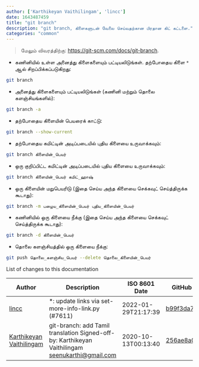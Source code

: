 ```yaml
---
author: ['Karthikeyan Vaithilingam', 'lincc']
date: 1643487459
title: "git branch"
description: "git branch, கிளைகளுடன் வேலை செய்வதற்கான பிரதான கிட் கட்டளை."
categories: "common"
---
```

> மேலும் விவரத்திற்கு: <https://git-scm.com/docs/git-branch>.

- கணினியில் உள்ள அனைத்து கிளைகளையும் பட்டியலிடுங்கள். தற்போதைய கிளை `*` ஆல் சிறப்பிக்கப்படுகிறது:

```bash
git branch
```

- அனைத்து கிளைகளையும் பட்டியலிடுங்கள் (கணினி மற்றும் தொலை களஞ்சியங்களில்):

```bash
git branch -a
```

- தற்போதைய கிளையின் பெயரைக் காட்டு:

```bash
git branch --show-current
```

- தற்போதைய கமிட்டின் அடிப்படையில் புதிய கிளையை உருவாக்கவும்:

```bash
git branch கிளையின்_பெயர்
```

- ஒரு குறிப்பிட்ட கமிட்டின் அடிப்படையில் புதிய கிளையை உருவாக்கவும்:

```bash
git branch கிளையின்_பெயர் கமிட்_ஹாஷ்
```

- ஒரு கிளையின் மறுபெயரிடு (இதை செய்ய அந்த கிளையை செக்கவுட் செய்த்திருக்க கூடாது):

```bash
git branch -m பழைய_கிளையின்_பெயர் புதிய_கிளையின்_பெயர்
```

- கணினியில் ஒரு கிளையை நீக்கு (இதை செய்ய அந்த கிளையை செக்கவுட் செய்த்திருக்க கூடாது):

```bash
git branch -d கிளையின்_பெயர்
```

- தொலை களஞ்சியத்தில் ஒரு கிளையை நீக்கு:

```bash
git push தொலை_களஞ்சிய_பெயர் --delete தொலை_கிளையின்_பெயர்
```
List of changes to this documentation


Author | Description | ISO 8601 Date | GitHub link
------|-----|-----|-----
[lincc](mailto:46962923+blueskyson@users.noreply.github.com) | *: update links via set-more-info-link.py (#7611) | 2022-01-29T21:17:39 | [b99f3da787c6](https://github.com/tldr-pages/tldr/commit/b99f3da787c6f43a545b9cb5ebd8265b1367fbc4)
[Karthikeyan Vaithilingam](mailto:seenukarthi@gmail.com) | git-branch: add Tamil translation Signed-off-by: Karthikeyan Vaithilingam <seenukarthi@gmail.com> | 2020-10-13T00:13:40 | [256ae8a0cd4b](https://github.com/tldr-pages/tldr/commit/256ae8a0cd4b2940d1f14670c8525ca2297f3d7a)

